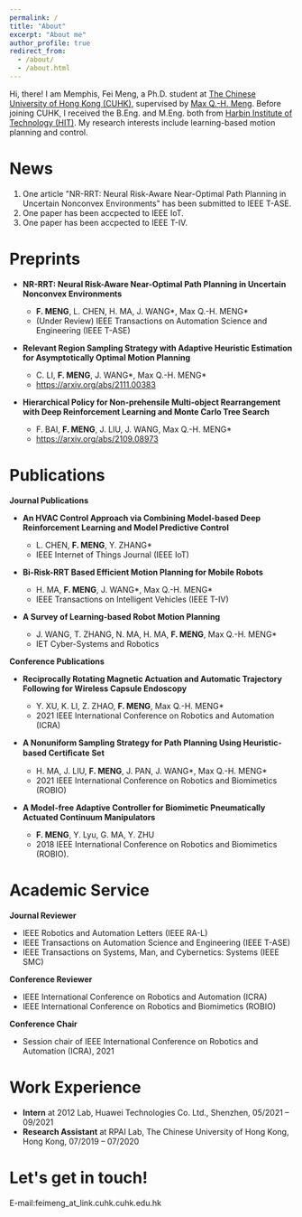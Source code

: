 ```yaml
---
permalink: /
title: "About"
excerpt: "About me"
author_profile: true
redirect_from: 
  - /about/
  - /about.html
---
```


Hi, there! I am Memphis, Fei Meng, a Ph.D. student at [The Chinese University of Hong Kong (CUHK)](https://www.cuhk.edu.hk/english/index.html), supervised by [Max Q.-H. Meng](https://www.ee.cuhk.edu.hk/~qhmeng/). Before joining CUHK, I received the B.Eng. and M.Eng. both from [Harbin Institute of Technology (HIT)](http://en.hit.edu.cn/). My research interests include learning-based motion planning and control.

News
======
1. One article "NR-RRT: Neural Risk-Aware Near-Optimal Path Planning in Uncertain Nonconvex Environments" has been submitted to IEEE T-ASE.
2. One paper has been accpected to IEEE IoT.
3. One paper has been accpected to IEEE T-IV.

Preprints
======
- **NR-RRT: Neural Risk-Aware Near-Optimal Path Planning in Uncertain Nonconvex Environments**
  - **F. MENG**, L. CHEN, H. MA, J. WANG*, Max Q.-H. MENG* 
  - (Under Review) IEEE Transactions on Automation Science and Engineering (IEEE T-ASE)

- **Relevant Region Sampling Strategy with Adaptive Heuristic Estimation for Asymptotically Optimal Motion Planning**
  - C. LI, **F. MENG**, J. WANG*, Max Q.-H. MENG* 
  - https://arxiv.org/abs/2111.00383

- **Hierarchical Policy for Non-prehensile Multi-object Rearrangement with Deep Reinforcement Learning and Monte Carlo Tree Search**
  - F. BAI, **F. MENG**, J. LIU, J. WANG, Max Q.-H. MENG* 
  - https://arxiv.org/abs/2109.08973
    
Publications
===== 
**Journal Publications**
  - **An HVAC Control Approach via Combining Model-based Deep Reinforcement Learning and Model Predictive Control**
    - L. CHEN, **F. MENG**, Y. ZHANG* 
    - IEEE Internet of Things Journal (IEEE IoT)

  - **Bi-Risk-RRT Based Efficient Motion Planning for Mobile Robots**
    - H. MA, **F. MENG**, J. WANG*, Max Q.-H. MENG* 
    - IEEE Transactions on Intelligent Vehicles (IEEE T-IV)

  - **A Survey of Learning-based Robot Motion Planning**
    - J. WANG, T. ZHANG, N. MA, H. MA, **F. MENG**, Max Q.-H. MENG* 
    - IET Cyber-Systems and Robotics

**Conference Publications**
  - **Reciprocally Rotating Magnetic Actuation and Automatic Trajectory Following for Wireless Capsule Endoscopy**
    - Y. XU, K. LI, Z. ZHAO, **F. MENG**, Max Q.-H. MENG*
    - 2021 IEEE International Conference on Robotics and Automation (ICRA)

  - **A Nonuniform Sampling Strategy for Path Planning Using Heuristic-based Certiﬁcate Set**
    - H. MA, J. LIU, **F. MENG**, J. PAN, J. WANG*, Max Q.-H. MENG* 
    - 2021 IEEE International Conference on Robotics and Biomimetics (ROBIO)

  - **A Model-free Adaptive Controller for Biomimetic Pneumatically Actuated Continuum Manipulators**
    - **F. MENG**, Y. Lyu, G. MA, Y. ZHU 
    - 2018 IEEE International Conference on Robotics and Biomimetics (ROBIO).

Academic Service
==============
**Journal Reviewer**
- IEEE Robotics and Automation Letters (IEEE RA-L)
- IEEE Transactions on Automation Science and Engineering (IEEE T-ASE)
- IEEE Transactions on Systems, Man, and Cybernetics: Systems (IEEE SMC)

**Conference Reviewer**
- IEEE International Conference on Robotics and Automation (ICRA)
- IEEE International Conference on Robotics and Biomimetics (ROBIO)

**Conference Chair**
- Session chair of IEEE International Conference on Robotics and Automation (ICRA), 2021

Work Experience
==============
- **Intern** at 2012 Lab, Huawei Technologies Co. Ltd., Shenzhen, 05/2021 – 09/2021
- **Research Assistant** at RPAI Lab, The Chinese University of Hong Kong, Hong Kong, 07/2019 – 07/2020

Let's get in touch!
========
E-mail:feimeng_at_link.cuhk.cuhk.edu.hk

